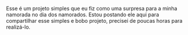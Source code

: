 Esse é um projeto simples que eu fiz como uma surpresa para a minha namorada no dia dos namorados. Estou postando ele aqui para compartilhar esse simples e bobo projeto, 
precisei de poucas horas para realizá-lo.
